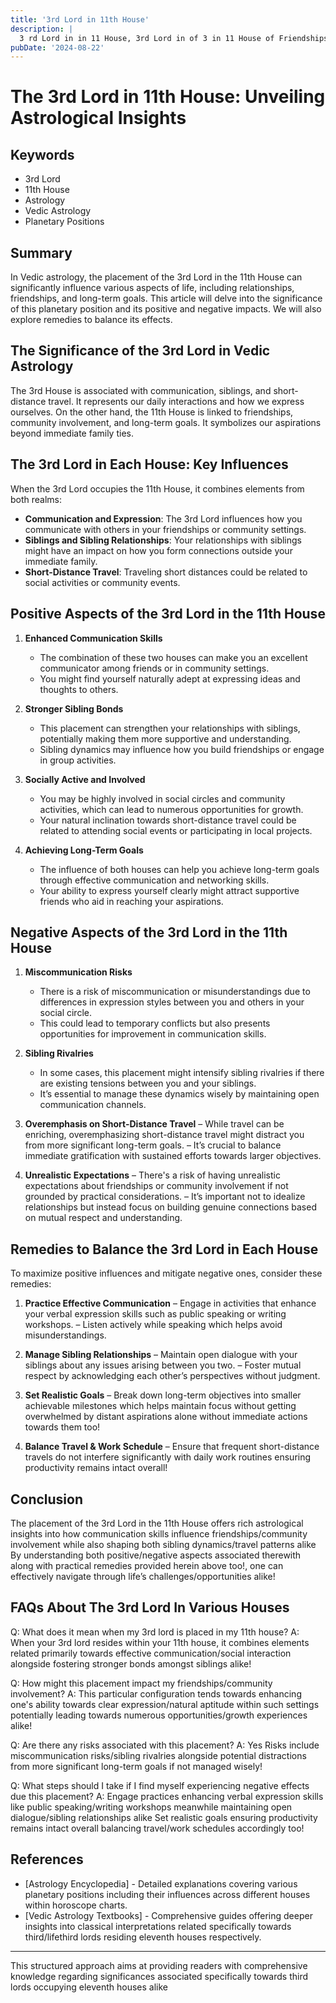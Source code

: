 ```yaml
---
title: '3rd Lord in 11th House'
description: |
  3 rd Lord in in 11 House, 3rd Lord in of 3 in 11 House of Friendships in Vedic astrology
pubDate: '2024-08-22'
---
```


# The 3rd Lord in 11th House: Unveiling Astrological Insights

## Keywords
- 3rd Lord
- 11th House
- Astrology
- Vedic Astrology
- Planetary Positions

## Summary
In Vedic astrology, the placement of the 3rd Lord in the 11th House can significantly influence various aspects of life, including relationships, friendships, and long-term goals. This article will delve into the significance of this planetary position and its positive and negative impacts. We will also explore remedies to balance its effects.

## The Significance of the 3rd Lord in Vedic Astrology
The 3rd House is associated with communication, siblings, and short-distance travel. It represents our daily interactions and how we express ourselves. On the other hand, the 11th House is linked to friendships, community involvement, and long-term goals. It symbolizes our aspirations beyond immediate family ties.

## The 3rd Lord in Each House: Key Influences
When the 3rd Lord occupies the 11th House, it combines elements from both realms:
- **Communication and Expression**: The 3rd Lord influences how you communicate with others in your friendships or community settings.
- **Siblings and Sibling Relationships**: Your relationships with siblings might have an impact on how you form connections outside your immediate family.
- **Short-Distance Travel**: Traveling short distances could be related to social activities or community events.

## Positive Aspects of the 3rd Lord in the 11th House
1. **Enhanced Communication Skills**
   - The combination of these two houses can make you an excellent communicator among friends or in community settings.
   - You might find yourself naturally adept at expressing ideas and thoughts to others.

2. **Stronger Sibling Bonds**
   - This placement can strengthen your relationships with siblings, potentially making them more supportive and understanding.
   - Sibling dynamics may influence how you build friendships or engage in group activities.

3. **Socially Active and Involved**
   - You may be highly involved in social circles and community activities, which can lead to numerous opportunities for growth.
   - Your natural inclination towards short-distance travel could be related to attending social events or participating in local projects.

4. **Achieving Long-Term Goals**
   - The influence of both houses can help you achieve long-term goals through effective communication and networking skills.
   - Your ability to express yourself clearly might attract supportive friends who aid in reaching your aspirations.

## Negative Aspects of the 3rd Lord in the 11th House
1. **Miscommunication Risks**
   - There is a risk of miscommunication or misunderstandings due to differences in expression styles between you and others in your social circle.
   - This could lead to temporary conflicts but also presents opportunities for improvement in communication skills.

2. **Sibling Rivalries**
    - In some cases, this placement might intensify sibling rivalries if there are existing tensions between you and your siblings.
    - It’s essential to manage these dynamics wisely by maintaining open communication channels.

3. **Overemphasis on Short-Distance Travel**
    – While travel can be enriching, overemphasizing short-distance travel might distract you from more significant long-term goals.
    – It’s crucial to balance immediate gratification with sustained efforts towards larger objectives.

4. **Unrealistic Expectations**
    – There's a risk of having unrealistic expectations about friendships or community involvement if not grounded by practical considerations.
    – It’s important not to idealize relationships but instead focus on building genuine connections based on mutual respect and understanding.

## Remedies to Balance the 3rd Lord in Each House
To maximize positive influences and mitigate negative ones, consider these remedies:

1. **Practice Effective Communication**
    – Engage in activities that enhance your verbal expression skills such as public speaking or writing workshops.
    – Listen actively while speaking which helps avoid misunderstandings.

2. **Manage Sibling Relationships**
    – Maintain open dialogue with your siblings about any issues arising between you two.
    – Foster mutual respect by acknowledging each other’s perspectives without judgment.

3. **Set Realistic Goals**
    – Break down long-term objectives into smaller achievable milestones which helps maintain focus without getting overwhelmed by distant aspirations alone without immediate actions towards them too!
    
4. **Balance Travel & Work Schedule**
     – Ensure that frequent short-distance travels do not interfere significantly with daily work routines ensuring productivity remains intact overall!

## Conclusion
The placement of the 3rd Lord in the 11th House offers rich astrological insights into how communication skills influence friendships/community involvement while also shaping both sibling dynamics/travel patterns alike By understanding both positive/negative aspects associated therewith along with practical remedies provided herein above too!, one can effectively navigate through life’s challenges/opportunities alike!

## FAQs About The 3rd Lord In Various Houses

Q: What does it mean when my 3rd lord is placed in my 11th house?
A: When your 3rd lord resides within your 11th house, it combines elements related primarily towards effective communication/social interaction alongside fostering stronger bonds amongst siblings alike!

Q: How might this placement impact my friendships/community involvement?
A: This particular configuration tends towards enhancing one's ability towards clear expression/natural aptitude within such settings potentially leading towards numerous opportunities/growth experiences alike!

Q: Are there any risks associated with this placement?
A: Yes Risks include miscommunication risks/sibling rivalries alongside potential distractions from more significant long-term goals if not managed wisely!

Q: What steps should I take if I find myself experiencing negative effects due this placement?
A: Engage practices enhancing verbal expression skills like public speaking/writing workshops meanwhile maintaining open dialogue/sibling relationships alike Set realistic goals ensuring productivity remains intact overall balancing travel/work schedules accordingly too!

## References
* [Astrology Encyclopedia] - Detailed explanations covering various planetary positions including their influences across different houses within horoscope charts.
* [Vedic Astrology Textbooks] - Comprehensive guides offering deeper insights into classical interpretations related specifically towards third/lifethird lords residing eleventh houses respectively.


---

This structured approach aims at providing readers with comprehensive knowledge regarding significances associated specifically towards third lords occupying eleventh houses alike